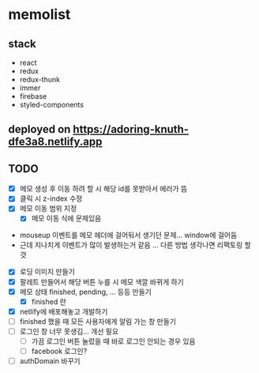 # memolist

## stack

- react
- redux
- redux-thunk
- immer
- firebase
- styled-components

## deployed on https://adoring-knuth-dfe3a8.netlify.app

## TODO

- [x] 메모 생성 후 이동 하려 할 시 해당 id를 못받아서 에러가 뜸
- [x] 클릭 시 z-index 수정
- [x] 메모 이동 범위 지정
  - [x] 메모 이동 식에 문제있음
- mouseup 이벤트를 메모 헤더에 걸어둬서 생기던 문제... window에 걸어둠
- 근데 지나치게 이벤트가 많이 발생하는거 같음 ... 다른 방법 생각나면 리팩토링 할 것
- [x] 로딩 이미지 만들기
- [x] 팔레트 만들어서 해당 버튼 누를 시 메모 색깔 바뀌게 하기
- [x] 메모 상태 finished, pending, ... 등등 만들기
  - [x] finished 란
- [x] netlify에 배포해놓고 개발하기
- [ ] finished 했을 때 모든 사용자에게 알림 가는 창 만들기
- [ ] 로그인 창 너무 못생김... 개선 필요
  - [ ] 가끔 로그인 버튼 눌렀을 때 바로 로그인 안되는 경우 있음
  - [ ] facebook 로그인?
- [ ] authDomain 바꾸기
